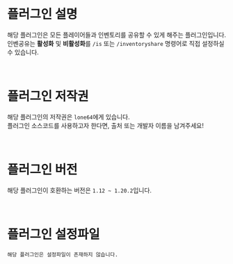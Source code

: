 # 플러그인 설명
해당 플러그인은 모든 플레이어들과 인벤토리를 공유할 수 있게 해주는 플러그인입니다.<br>
인벤공유는 **활성화** 및 **비활성화**를 `/is` 또는 `/inventoryshare` 명령어로 직접 설정하실 수 있습니다.

<br>

# 플러그인 저작권
해당 플러그인의 저작권은 `lone64`에게 있습니다.<br>
플러그인 소스코드를 사용하고자 한다면, 출처 또는 개발자 이름을 남겨주세요!

<br>

# 플러그인 버전
해당 플러그인이 호환하는 버전은 `1.12 ~ 1.20.2`입니다.

<br>

# 플러그인 설정파일
`해당 플러그인은 설정파일이 존재하지 않습니다.`
